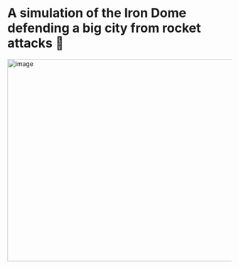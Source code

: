 # A simulation of the Iron Dome defending a big city from rocket attacks 🚀

<img width="752" height="456" alt="image" src="https://github.com/user-attachments/assets/b19f9cc7-f85b-4489-b41a-cd561038ea6a" />

